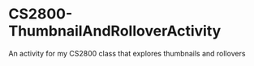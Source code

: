 # CS2800-ThumbnailAndRolloverActivity
An activity for my CS2800 class that explores thumbnails and rollovers
